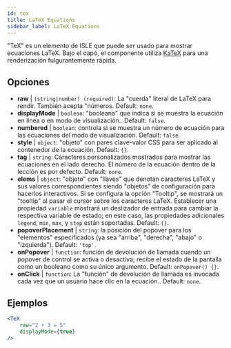 ```yaml
---
id: tex
title: LaTeX Equations
sidebar_label: LaTeX Equations
---
```


"TeX" es un elemento de ISLE que puede ser usado para mostrar ecuaciones LaTeX. Bajo el capó, el componente utiliza [KaTeX](https://github.com/Khan/KaTeX) para una renderización fulgurantemente rápida.

## Opciones

* __raw__ | `(string|number) (required)`: La "cuerda" literal de LaTeX para rendir. También acepta "números. Default: `none`.
* __displayMode__ | `boolean`: "booleana" que indica si se muestra la ecuación en línea o en modo de visualización.. Default: `false`.
* __numbered__ | `boolean`: controla si se muestra un número de ecuación para las ecuaciones del modo de visualización. Default: `false`.
* __style__ | `object`: "objeto" con pares clave-valor CSS para ser aplicado al contenedor de la ecuación. Default: `{}`.
* __tag__ | `string`: Caracteres personalizados mostrados para mostrar las ecuaciones en el lado derecho. El número de la ecuación dentro de la lección es por defecto. Default: `none`.
* __elems__ | `object`: "objeto" con "llaves" que denotan caracteres LaTeX y sus valores correspondientes siendo "objetos" de configuración para hacerlos interactivos. Si se configura la opción "Tooltip", se mostrará un "tooltip" al pasar el cursor sobre los caracteres LaTeX. Establecer una propiedad `variable` mostrará un deslizador de entrada para cambiar la respectiva variable de estado; en este caso, las propiedades adicionales `legend`, `min`, `max`, y `step` están soportadas. Default: `{}`.
* __popoverPlacement__ | `string`: la posición del popover para los "elementos" especificados (ya sea "arriba", "derecha", "abajo" o "izquierda"). Default: `'top'`.
* __onPopover__ | `function`: función de devolución de llamada cuando un popover de control se activa o desactiva; recibe el estado de la pantalla como un booleano como su único argumento. Default: `onPopover() {}`.
* __onClick__ | `function`: La "función" de devolución de llamada es invocada cada vez que un usuario hace clic en la ecuación.. Default: `none`.


## Ejemplos

```jsx live
<TeX
    raw="2 + 3 = 5"
    displayMode={true}
/>
```



